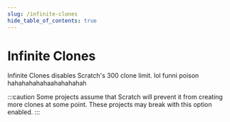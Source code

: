 ```yaml
---
slug: /infinite-clones
hide_table_of_contents: true
---
```


# Infinite Clones

Infinite Clones disables Scratch's 300 clone limit. lol funni poison hahahahahahaahahahahah

:::caution
Some projects assume that Scratch will prevent it from creating more clones at some point. These projects may break with this option enabled.
:::
